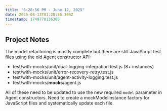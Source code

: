 ```yaml
---
title: "6:28:56 PM - June 12, 2025"
date: 2025-06-13T01:28:56.305Z
timestamp: 1749778136305
---
```


## Project Notes

The model refactoring is mostly complete but there are still JavaScript test files using the old Agent constructor API:
- test/with-mocks/unit/dual-logging-integration.test.js (8+ instances)
- test/with-mocks/unit/error-recovery-retry.test.js 
- test/with-mocks/unit/agent-activity-logging.test.js
- test/with-mocks/__mocks__/agent.js

All of these need to be updated to use the new required `model` parameter in Agent constructors. Need to create a mockModelInstance factory for JavaScript files and systematically update each file.
